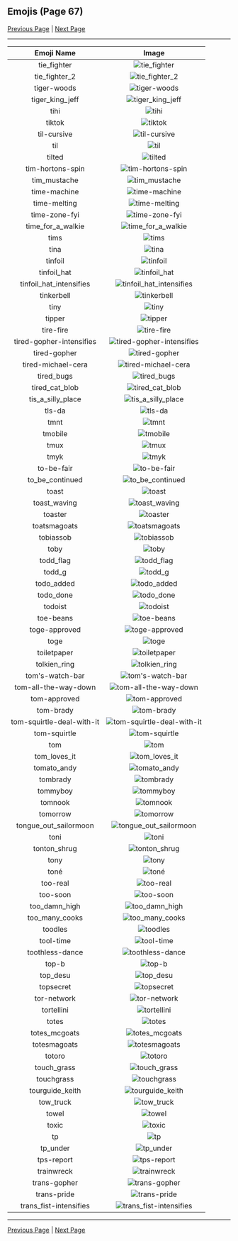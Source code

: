 
## Emojis (Page 67)

[Previous Page](/docs/rc/page-t-0066.md)
  | [Next Page](/docs/rc/page-t-0068.md)

<hr />

|Emoji Name|Image|
| :-: | :-: |
|tie_fighter| ![tie_fighter](/emojis/rc/tie_fighter.gif)|
|tie_fighter_2| ![tie_fighter_2](/emojis/rc/tie_fighter_2.png)|
|tiger-woods| ![tiger-woods](/emojis/rc/tiger-woods.png)|
|tiger_king_jeff| ![tiger_king_jeff](/emojis/rc/tiger_king_jeff.png)|
|tihi| ![tihi](/emojis/rc/tihi.png)|
|tiktok| ![tiktok](/emojis/rc/tiktok.png)|
|til-cursive| ![til-cursive](/emojis/rc/til-cursive.png)|
|til| ![til](/emojis/rc/til.gif)|
|tilted| ![tilted](/emojis/rc/tilted.jpg)|
|tim-hortons-spin| ![tim-hortons-spin](/emojis/rc/tim-hortons-spin.gif)|
|tim_mustache| ![tim_mustache](/emojis/rc/tim_mustache.jpg)|
|time-machine| ![time-machine](/emojis/rc/time-machine.jpg)|
|time-melting| ![time-melting](/emojis/rc/time-melting.png)|
|time-zone-fyi| ![time-zone-fyi](/emojis/rc/time-zone-fyi.png)|
|time_for_a_walkie| ![time_for_a_walkie](/emojis/rc/time_for_a_walkie.png)|
|tims| ![tims](/emojis/rc/tims.png)|
|tina| ![tina](/emojis/rc/tina.png)|
|tinfoil| ![tinfoil](/emojis/rc/tinfoil.png)|
|tinfoil_hat| ![tinfoil_hat](/emojis/rc/tinfoil_hat.jpg)|
|tinfoil_hat_intensifies| ![tinfoil_hat_intensifies](/emojis/rc/tinfoil_hat_intensifies.gif)|
|tinkerbell| ![tinkerbell](/emojis/rc/tinkerbell.png)|
|tiny| ![tiny](/emojis/rc/tiny.png)|
|tipper| ![tipper](/emojis/rc/tipper.png)|
|tire-fire| ![tire-fire](/emojis/rc/tire-fire.gif)|
|tired-gopher-intensifies| ![tired-gopher-intensifies](/emojis/rc/tired-gopher-intensifies.gif)|
|tired-gopher| ![tired-gopher](/emojis/rc/tired-gopher.png)|
|tired-michael-cera| ![tired-michael-cera](/emojis/rc/tired-michael-cera.gif)|
|tired_bugs| ![tired_bugs](/emojis/rc/tired_bugs.png)|
|tired_cat_blob| ![tired_cat_blob](/emojis/rc/tired_cat_blob.png)|
|tis_a_silly_place| ![tis_a_silly_place](/emojis/rc/tis_a_silly_place.png)|
|tls-da| ![tls-da](/emojis/rc/tls-da.png)|
|tmnt| ![tmnt](/emojis/rc/tmnt.gif)|
|tmobile| ![tmobile](/emojis/rc/tmobile.png)|
|tmux| ![tmux](/emojis/rc/tmux.png)|
|tmyk| ![tmyk](/emojis/rc/tmyk.jpg)|
|to-be-fair| ![to-be-fair](/emojis/rc/to-be-fair.png)|
|to_be_continued| ![to_be_continued](/emojis/rc/to_be_continued.gif)|
|toast| ![toast](/emojis/rc/toast.png)|
|toast_waving| ![toast_waving](/emojis/rc/toast_waving.gif)|
|toaster| ![toaster](/emojis/rc/toaster.png)|
|toatsmagoats| ![toatsmagoats](/emojis/rc/toatsmagoats.gif)|
|tobiassob| ![tobiassob](/emojis/rc/tobiassob.gif)|
|toby| ![toby](/emojis/rc/toby.png)|
|todd_flag| ![todd_flag](/emojis/rc/todd_flag.png)|
|todd_g| ![todd_g](/emojis/rc/todd_g.jpg)|
|todo_added| ![todo_added](/emojis/rc/todo_added.png)|
|todo_done| ![todo_done](/emojis/rc/todo_done.png)|
|todoist| ![todoist](/emojis/rc/todoist.png)|
|toe-beans| ![toe-beans](/emojis/rc/toe-beans.png)|
|toge-approved| ![toge-approved](/emojis/rc/toge-approved.png)|
|toge| ![toge](/emojis/rc/toge.png)|
|toiletpaper| ![toiletpaper](/emojis/rc/toiletpaper.png)|
|tolkien_ring| ![tolkien_ring](/emojis/rc/tolkien_ring.png)|
|tom's-watch-bar| ![tom's-watch-bar](/emojis/rc/tom's-watch-bar.jpg)|
|tom-all-the-way-down| ![tom-all-the-way-down](/emojis/rc/tom-all-the-way-down.gif)|
|tom-approved| ![tom-approved](/emojis/rc/tom-approved.png)|
|tom-brady| ![tom-brady](/emojis/rc/tom-brady.png)|
|tom-squirtle-deal-with-it| ![tom-squirtle-deal-with-it](/emojis/rc/tom-squirtle-deal-with-it.gif)|
|tom-squirtle| ![tom-squirtle](/emojis/rc/tom-squirtle.gif)|
|tom| ![tom](/emojis/rc/tom.png)|
|tom_loves_it| ![tom_loves_it](/emojis/rc/tom_loves_it.png)|
|tomato_andy| ![tomato_andy](/emojis/rc/tomato_andy.png)|
|tombrady| ![tombrady](/emojis/rc/tombrady.png)|
|tommyboy| ![tommyboy](/emojis/rc/tommyboy.jpg)|
|tomnook| ![tomnook](/emojis/rc/tomnook.png)|
|tomorrow| ![tomorrow](/emojis/rc/tomorrow.png)|
|tongue_out_sailormoon| ![tongue_out_sailormoon](/emojis/rc/tongue_out_sailormoon.jpg)|
|toni| ![toni](/emojis/rc/toni.png)|
|tonton_shrug| ![tonton_shrug](/emojis/rc/tonton_shrug.gif)|
|tony| ![tony](/emojis/rc/tony.png)|
|toné| ![toné](/emojis/rc/toné.png)|
|too-real| ![too-real](/emojis/rc/too-real.png)|
|too-soon| ![too-soon](/emojis/rc/too-soon.png)|
|too_damn_high| ![too_damn_high](/emojis/rc/too_damn_high.png)|
|too_many_cooks| ![too_many_cooks](/emojis/rc/too_many_cooks.png)|
|toodles| ![toodles](/emojis/rc/toodles.jpg)|
|tool-time| ![tool-time](/emojis/rc/tool-time.png)|
|toothless-dance| ![toothless-dance](/emojis/rc/toothless-dance.gif)|
|top-b| ![top-b](/emojis/rc/top-b.png)|
|top_desu| ![top_desu](/emojis/rc/top_desu.jpg)|
|topsecret| ![topsecret](/emojis/rc/topsecret.png)|
|tor-network| ![tor-network](/emojis/rc/tor-network.png)|
|tortellini| ![tortellini](/emojis/rc/tortellini.jpg)|
|totes| ![totes](/emojis/rc/totes.gif)|
|totes_mcgoats| ![totes_mcgoats](/emojis/rc/totes_mcgoats.jpg)|
|totesmagoats| ![totesmagoats](/emojis/rc/totesmagoats.gif)|
|totoro| ![totoro](/emojis/rc/totoro.gif)|
|touch_grass| ![touch_grass](/emojis/rc/touch_grass.png)|
|touchgrass| ![touchgrass](/emojis/rc/touchgrass.jpg)|
|tourguide_keith| ![tourguide_keith](/emojis/rc/tourguide_keith.png)|
|tow_truck| ![tow_truck](/emojis/rc/tow_truck.png)|
|towel| ![towel](/emojis/rc/towel.png)|
|toxic| ![toxic](/emojis/rc/toxic.png)|
|tp| ![tp](/emojis/rc/tp.png)|
|tp_under| ![tp_under](/emojis/rc/tp_under.jpg)|
|tps-report| ![tps-report](/emojis/rc/tps-report.png)|
|trainwreck| ![trainwreck](/emojis/rc/trainwreck.jpg)|
|trans-gopher| ![trans-gopher](/emojis/rc/trans-gopher.png)|
|trans-pride| ![trans-pride](/emojis/rc/trans-pride.png)|
|trans_fist-intensifies| ![trans_fist-intensifies](/emojis/rc/trans_fist-intensifies.gif)|

<hr/>

[Previous Page](/docs/rc/page-t-0066.md)
  | [Next Page](/docs/rc/page-t-0068.md)